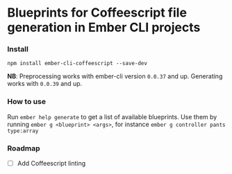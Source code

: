# Blueprints for Coffeescript file generation in Ember CLI projects

### Install
```
npm install ember-cli-coffeescript --save-dev
```

**NB**: Preprocessing works with ember-cli version `0.0.37` and up.
Generating works with `0.0.39` and up.

### How to use
Run `ember help generate` to get a list of available blueprints.
Use them by running `ember g <blueprint> <args>`, for instance `ember g
controller pants type:array`

### Roadmap
- [ ] Add Coffeescript linting
